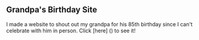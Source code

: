 ## Grandpa's Birthday Site
I made a website to shout out my grandpa for his 85th birthday since I can't celebrate with him in person. Click [here] () to see it!